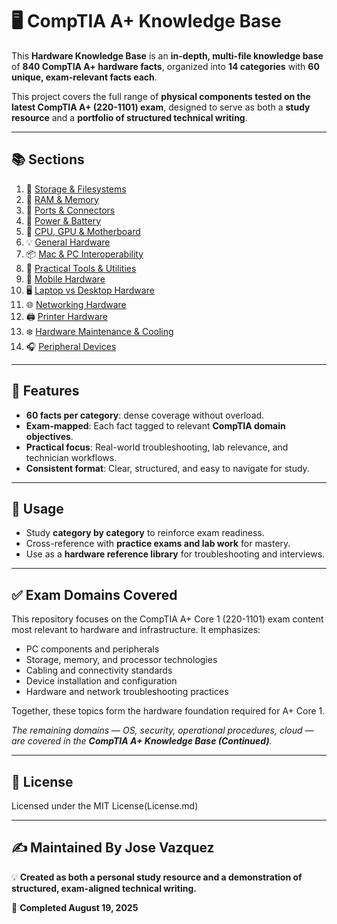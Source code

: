 # 🖥️ CompTIA A+ Knowledge Base  

This **Hardware Knowledge Base** is an **in-depth, multi-file knowledge base** of **840 CompTIA A+ hardware facts**, organized into **14 categories** with **60 unique, exam-relevant facts each**.  

This project covers the full range of **physical components tested on the latest CompTIA A+ (220-1101) exam**, designed to serve as both a **study resource** and a **portfolio of structured technical writing**.  

---

## 📚 Sections  

1. 💾 [Storage & Filesystems](sections/01-storage-and-filesystems.md)  
2. 🧠 [RAM & Memory](sections/02-ram-memory.md)  
3. 🔌 [Ports & Connectors](sections/03-ports-connectors.md)  
4. 🔋 [Power & Battery](sections/04-power-and-battery.md)  
5. 🧩 [CPU, GPU & Motherboard](sections/05-cpu-gpu-motherboard.md)  
6. 💡 [General Hardware](sections/06-general-hardware.md)  
7. 📦 [Mac & PC Interoperability](sections/07-mac-pc-interoperability.md)  
8. 🧰 [Practical Tools & Utilities](sections/08-practical-tools-utilities.md)  
9. 📱 [Mobile Hardware](sections/09-mobile-hardware.md)  
10. 🖥️ [Laptop vs Desktop Hardware](sections/10-laptop-vs-desktop-hardware.md)  
11. 🌐 [Networking Hardware](sections/11-networking-hardware.md)  
12. 🖨️ [Printer Hardware](sections/12-printer-hardware.md)  
13. ❄️ [Hardware Maintenance & Cooling](sections/13-maintenance-cooling.md)  
14. 🎧 [Peripheral Devices](sections/14-peripheral-devices.md)  

---

## 🎯 Features  

- **60 facts per category**: dense coverage without overload.  
- **Exam-mapped**: Each fact tagged to relevant **CompTIA domain objectives**.  
- **Practical focus**: Real-world troubleshooting, lab relevance, and technician workflows.  
- **Consistent format**: Clear, structured, and easy to navigate for study.  

---

## 🚀 Usage  

- Study **category by category** to reinforce exam readiness.  
- Cross-reference with **practice exams and lab work** for mastery.  
- Use as a **hardware reference library** for troubleshooting and interviews.  

---

## ✅ Exam Domains Covered  

This repository focuses on the CompTIA A+ Core 1 (220-1101) exam content most relevant to hardware and infrastructure. It emphasizes:
- PC components and peripherals
- Storage, memory, and processor technologies
- Cabling and connectivity standards
- Device installation and configuration
- Hardware and network troubleshooting practices

Together, these topics form the hardware foundation required for A+ Core 1. 

*The remaining domains — OS, security, operational procedures, cloud — are covered in the **CompTIA A+ Knowledge Base (Continued)**.*  

---

## 📜 License  
Licensed under the MIT License(License.md)

---

## ✍️ Maintained By **Jose Vazquez**  

💡 **Created as both a personal study resource and a demonstration of structured, exam-aligned technical writing.**  

📅 **Completed August 19, 2025**  
    

